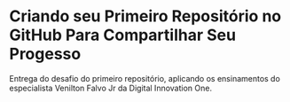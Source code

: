 # Criando seu Primeiro Repositório no GitHub Para Compartilhar Seu Progesso

Entrega do desafio do primeiro repositório, aplicando os ensinamentos do especialista Venilton Falvo Jr da Digital Innovation One.

